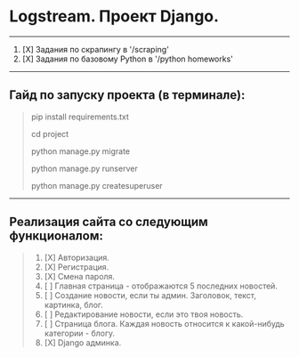 

# **Logstream. Проект Django.**
______
1. [X] Задания по скрапингу в '/scraping'
2. [X] Задания по базовому Python в '/python homeworks'
______
## **Гайд по запуску проекта (в терминале):**
> pip install requirements.txt 
>
> cd project
>
> python manage.py migrate
> 
> python manage.py runserver 
> 
> python manage.py createsuperuser
______
## **Реализация сайта со следующим функционалом:**
> 1. [X] Авторизация.
> 2. [X] Регистрация.
> 3. [X] Смена пароля.
> 4. [ ] Главная страница - отображаются 5 последних новостей.
> 5. [ ] Создание новости, если ты админ. Заголовок, текст, картинка, блог.
> 6. [ ] Редактирование новости, если это твоя новость.
> 7. [ ] Страница блога. Каждая новость относится к какой-нибудь категории - блогу.
> 8. [X] Django админка.